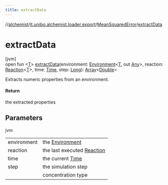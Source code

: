 ```yaml
---
title: extractData
---
```

//[alchemist](../../../index.html)/[it.unibo.alchemist.loader.export](../index.html)/[MeanSquaredError](index.html)/[extractData](extract-data.html)



# extractData



[jvm]\
open fun <[T](extract-data.html)> [extractData](extract-data.html)(environment: [Environment](../../it.unibo.alchemist.model.interfaces/-environment/index.html)<[T](../../it.unibo.alchemist.loader.deployments/-deployment/get-associated-linking-rule.html), out [Any](https://kotlinlang.org/api/latest/jvm/stdlib/kotlin/-any/index.html)>, reaction: [Reaction](../../it.unibo.alchemist.model.interfaces/-reaction/index.html)<[T](../../it.unibo.alchemist.loader.deployments/-deployment/get-associated-linking-rule.html)>, time: [Time](../../it.unibo.alchemist.model.interfaces/-time/index.html), step: [Long](https://kotlinlang.org/api/latest/jvm/stdlib/kotlin/-long/index.html)): [Array](https://kotlinlang.org/api/latest/jvm/stdlib/kotlin/-array/index.html)<[Double](https://kotlinlang.org/api/latest/jvm/stdlib/kotlin/-double/index.html)>



Extracts numeric properties from an environment.



#### Return



the extracted properties



## Parameters


jvm

| | |
|---|---|
| environment | the [Environment](../../it.unibo.alchemist.model.interfaces/-environment/index.html) |
| reaction | the last executed [Reaction](../../it.unibo.alchemist.model.interfaces/-reaction/index.html) |
| time | the current [Time](../../it.unibo.alchemist.model.interfaces/-time/index.html) |
| step | the simulation step |
| <T> | concentration type |




